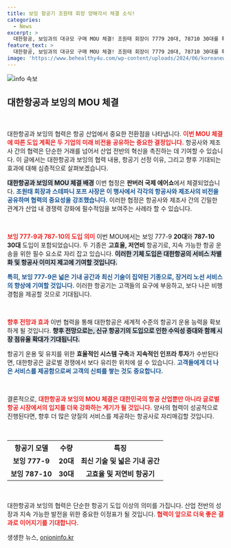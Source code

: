 ```yaml
---
title: 보잉 항공기 조원태 회장 양해각서 체결 소식!
categories:
  - News
excerpt: >
  대한항공, 보잉과의 대규모 구매 MOU 체결! 조원태 회장이 7779 20대, 78710 30대를 확보하며 항공 운송의 새로운 전환점을 예고한다.
feature_text: >
  대한항공, 보잉과의 대규모 구매 MOU 체결! 조원태 회장이 7779 20대, 78710 30대를 확보하며 항공 운송의 새로운 전환점을 예고한다.
image: 'https://www.behealthy4u.com/wp-content/uploads/2024/06/koreanews.jpg'
---
```


<p><img src="https://www.behealthy4u.com/wp-content/uploads/2024/06/koreanews.jpg" alt="info 속보" /></p>

<h2 data-ke-size="size26">대한항공과 보잉의 MOU 체결</h2>

<p data-ke-size="size16">&nbsp;</p>

<p>대한항공과 보잉의 협력은 항공 산업에서 중요한 전환점을 나타냅니다. <b><span style="color: #ee2323;">이번 MOU 체결에 따른 도입 계획은 두 기업의 미래 비전을 공유하는 중요한 결정입니다.</span></b> 항공사와 제조사 간의 협력은 단순한 거래를 넘어서 산업 전반의 혁신을 촉진하는 데 기여할 수 있습니다. 이 글에서는 대한항공과 보잉의 협력 내용, 항공기 선정 이유, 그리고 향후 기대되는 효과에 대해 심층적으로 살펴보겠습니다.</p>

<p><b><span style="background-color: #21538527;">대한항공과 보잉의 MOU 체결 배경</span></b> 
이번 협정은 <strong>판버러 국제 에어쇼</strong>에서 체결되었습니다. <b><span style="color: #1a5490;">조원태 회장과 스테파니 포프 사장은 이 행사에서 각각의 항공사와 제조사의 비전을 공유하며 협력의 중요성을 강조했습니다.</span></b> 이러한 협정은 항공사와 제조사 간의 긴밀한 관계가 산업 내 경쟁력 강화에 필수적임을 보여주는 사례라 할 수 있습니다.</p>

<p data-ke-size="size16">&nbsp;</p>

<p><b><span style="color: #ee2323;">보잉 777-9과 787-10의 도입 의미</span></b>
이번 MOU에서는 보잉 777-9 <strong>20대</strong>와 <strong>787-10 30대</strong> 도입이 포함되었습니다. 두 기종은 <strong>고효율, 저연비</strong> 항공기로, 지속 가능한 항공 운송을 위한 필수 요소로 자리 잡고 있습니다. <b><span style="background-color: #21538527;">이러한 기체 도입은 대한항공의 서비스 차별화 및 항공사 이미지 제고에 기여할 것입니다.</span></b> </p>

<p><b><span style="color: #1a5490;">특히, 보잉 777-9은 넓은 기내 공간과 최신 기술이 집약된 기종으로, 장거리 노선 서비스의 향상에 기여할 것입니다.</span></b> 이러한 항공기는 고객들의 요구에 부응하고, 보다 나은 비행 경험을 제공할 것으로 기대됩니다.</p>

<p data-ke-size="size16">&nbsp;</p>

<p><b><span style="color: #ee2323;">향후 전망과 효과</span></b>
이번 협력을 통해 대한항공은 세계적 수준의 항공기 운용 능력을 확보하게 될 것입니다. <b><span style="background-color: #21538527;">향후 전망으로는, 신규 항공기의 도입으로 인한 수익성 증대와 함께 시장 점유율 확대가 기대됩니다.</span></b> </p>

<p>항공기 운용 및 유지를 위한 <strong>효율적인 시스템 구축</strong>과 <strong>지속적인 인프라 투자</strong>가 수반된다면, 대한항공은 글로벌 경쟁에서 보다 유리한 위치에 설 수 있습니다. <b><span style="color: #1a5490;">고객들에게 더 나은 서비스를 제공함으로써 고객의 신뢰를 쌓는 것도 중요합니다.</span></b> </p>

<p data-ke-size="size16">&nbsp;</p>

<p>결론적으로, <b><span style="color: #ee2323;">대한항공과 보잉의 MOU 체결은 대한민국의 항공 산업뿐만 아니라 글로벌 항공 시장에서의 입지를 더욱 강화하는 계기가 될 것입니다.</span></b> 양사의 협력이 성공적으로 진행된다면, 향후 더 많은 양질의 서비스를 제공하는 항공사로 자리매김할 것입니다. </p>

<p data-ke-size="size16">&nbsp;</p>

<table>
    <tr>
        <th style="text-align: center;">항공기 모델</th>
        <th style="text-align: center;">수량</th>
        <th style="text-align: center;">특징</th>
    </tr>
    <tr>
        <td style="text-align: center; height: 17px;"><b>보잉 777-9</b></td>
        <td style="text-align: center; height: 17px;"><b>20대</b></td>
        <td style="text-align: center; height: 17px;"><b>최신 기술 및 넓은 기내 공간</b></td>
    </tr>
    <tr>
        <td style="text-align: center; height: 17px;"><b>보잉 787-10</b></td>
        <td style="text-align: center; height: 17px;"><b>30대</b></td>
        <td style="text-align: center; height: 17px;"><b>고효율 및 저연비 항공기</b></td>
    </tr>
</table>

<p data-ke-size="size16">&nbsp;</p>

<p>대한항공과 보잉의 협력은 단순한 항공기 도입 이상의 의미를 가집니다. 산업 전반의 성장과 지속 가능한 발전을 위한 중요한 이정표가 될 것입니다. <b><span style="color: #ee2323;">협력이 앞으로 더욱 좋은 결과로 이어지기를 기대합니다.</span></b></p>
생생한 뉴스, <a href="https://onioninfo.kr" rel="dofollow">onioninfo.kr</a>


